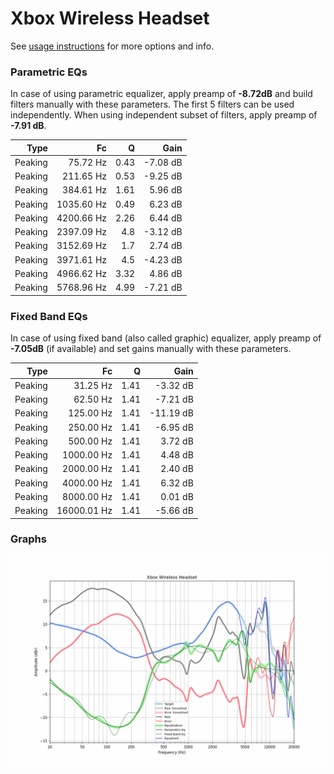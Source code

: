 # Xbox Wireless Headset
See [usage instructions](https://github.com/jaakkopasanen/AutoEq#usage) for more options and info.

### Parametric EQs
In case of using parametric equalizer, apply preamp of **-8.72dB** and build filters manually
with these parameters. The first 5 filters can be used independently.
When using independent subset of filters, apply preamp of **-7.91 dB**.

| Type    | Fc         |    Q | Gain     |
|--------:|-----------:|-----:|---------:|
| Peaking | 75.72 Hz   | 0.43 | -7.08 dB |
| Peaking | 211.65 Hz  | 0.53 | -9.25 dB |
| Peaking | 384.61 Hz  | 1.61 | 5.96 dB  |
| Peaking | 1035.60 Hz | 0.49 | 6.23 dB  |
| Peaking | 4200.66 Hz | 2.26 | 6.44 dB  |
| Peaking | 2397.09 Hz | 4.8  | -3.12 dB |
| Peaking | 3152.69 Hz | 1.7  | 2.74 dB  |
| Peaking | 3971.61 Hz | 4.5  | -4.23 dB |
| Peaking | 4966.62 Hz | 3.32 | 4.86 dB  |
| Peaking | 5768.96 Hz | 4.99 | -7.21 dB |

### Fixed Band EQs
In case of using fixed band (also called graphic) equalizer, apply preamp of **-7.05dB**
(if available) and set gains manually with these parameters.

| Type    | Fc          |    Q | Gain      |
|--------:|------------:|-----:|----------:|
| Peaking | 31.25 Hz    | 1.41 | -3.32 dB  |
| Peaking | 62.50 Hz    | 1.41 | -7.21 dB  |
| Peaking | 125.00 Hz   | 1.41 | -11.19 dB |
| Peaking | 250.00 Hz   | 1.41 | -6.95 dB  |
| Peaking | 500.00 Hz   | 1.41 | 3.72 dB   |
| Peaking | 1000.00 Hz  | 1.41 | 4.48 dB   |
| Peaking | 2000.00 Hz  | 1.41 | 2.40 dB   |
| Peaking | 4000.00 Hz  | 1.41 | 6.32 dB   |
| Peaking | 8000.00 Hz  | 1.41 | 0.01 dB   |
| Peaking | 16000.01 Hz | 1.41 | -5.66 dB  |

### Graphs
![](./Xbox%20Wireless%20Headset.png)